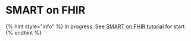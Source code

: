 # SMART on FHIR

{% hint style="info" %}
In progress. See[ SMART on FHIR tutorial](../tutorials/smart-of-fhir.md) for start
{% endhint %}



